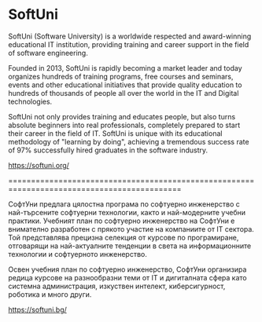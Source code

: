 # SoftUni

SoftUni (Software University) is a worldwide respected and award-winning educational IT institution, providing training and career support in the field of software engineering.

Founded in 2013, SoftUni is rapidly becoming a market leader and today organizes hundreds of training programs, free courses and seminars, events and other educational initiatives that provide quality education to hundreds of thousands of people all over the world in the IT and Digital technologies.

SoftUni not only provides training and educates people, but also turns absolute beginners into real professionals, completely prepared to start their career in the field of IT. SoftUni is unique with its educational methodology of "learning by doing", achieving a tremendous success rate of 97% successfully hired graduates in the software industry.

https://softuni.org/



============================================================================================



СофтУни предлага цялостна програма по софтуерно инженерство с най-търсените софтуерни технологии, както и най-модерните учебни практики. Учебният план по софтуерно инженерство на СофтУни е внимателно разработен с прякото участие на компаниите от IT сектора. Той представлява прецизна селекция от курсове по програмиране, отговарящи на най-актуалните тенденции в света на информационните технологии и софтуерното инженерство.

Освен учебния план по софтуерно инженерство, СофтУни организира редица курсове на разнообразни теми от IT и дигиталната сфера като системна администрация, изкуствен интелект, киберсигурност, роботика и много други.

https://softuni.bg/
